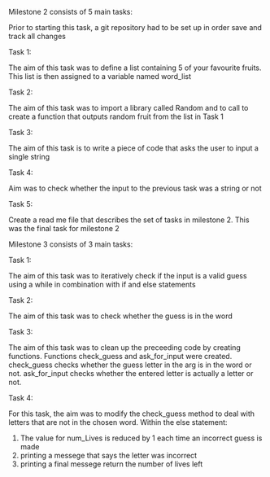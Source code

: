 Milestone 2 consists of 5 main tasks:


Prior to starting this task, a git repository had to be set up in order save and track all changes

Task 1:

The aim of this task was to define a list containing 5 of your favourite fruits.
This list is then assigned to a variable named word_list


Task 2:

The aim of this task was to import a library called Random and to call to create a function that outputs random fruit from the list in Task 1

Task 3:

The aim of this task is to write a piece of code that asks the user to input a single string

Task 4:

Aim was to check whether the input to the previous task was a string or not

Task 5:

Create a read me file that describes the set of tasks in milestone 2. This was the final task for milestone 2
 
Milestone 3 consists of 3 main tasks:

Task 1:

The aim of this task was to iteratively check if the input is a valid guess using a while in combination with if and else statements

Task 2:

The aim of this task was to check whether the guess is in the word

Task 3:

The aim of this task was to clean up the preceeding code by creating functions. Functions check_guess and ask_for_input were created.
check_guess checks whether the guess letter in the arg is in the word or not.
ask_for_input checks whether the entered letter is actually a letter or not.


Task 4:

For this task, the aim was to modify the check_guess method to deal with letters that are not in the chosen word. 
Within the else statement:
1. The value for num_Lives is reduced by 1 each time an incorrect guess is made
2. printing a messege that says the letter was incorrect
3. printing a final messege return the number of lives left



